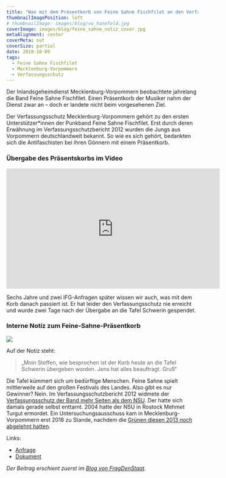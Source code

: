 ```yaml
---
title: "Was mit dem Präsentkorb von Feine Sahne Fischfilet an den Verfassungsschutz geschah"
thumbnailImagePosition: left
# thumbnailImage: images/blog/vw_hanefeld.jpg
coverImage: images/blog/feine_sahne_notiz_cover.jpg
metaAlignment: center
coverMeta: out
coverSize: partial
date: 2018-10-09
tags:
  - Feine Sahne Fischfilet
  - Mecklenburg-Vorpommern
  - Verfassungsschutz
---
```


Der Inlandsgeheimdienst Mecklenburg-Vorpommern beobachtete jahrelang die Band Feine Sahne Fischfilet. Einen Präsentkorb der Musiker nahm der Dienst zwar an – doch er landete nicht beim vorgesehenen Ziel.

<!--more-->

Der Verfassungsschutz Mecklenburg-Vorpommern gehört zu den ersten Unterstützer\*innen der Punkband Feine Sahne Fischfilet. Erst durch deren Erwähnung im Verfassungsschutzbericht 2012 wurden die Jungs aus Vorpommern deutschlandweit bekannt. So wie es sich gehört, bedankten sich die Antifaschisten bei ihren Gönnern mit einem Präsentkorb.

### Übergabe des Präsentskorbs im Video

<div align="center">
<iframe width="560" height="315" src="https://www.youtube-nocookie.com/embed/f-Ho2B9OjoI" frameborder="0" allow="accelerometer; autoplay; encrypted-media; gyroscope; picture-in-picture" allowfullscreen></iframe>
</div>

Sechs Jahre und zwei IFG-Anfragen später wissen wir auch, was mit dem Korb danach passiert ist. Er hat leider den Verfassungsschutz nie erreicht und wurde zwei Tage nach der Übergabe an die Tafel Schwerin gespendet.

### Interne Notiz zum Feine-Sahne-Präsentkorb

![](/images/blog/feine_sahne_notiz.jpg)

Auf der Notiz steht:

> „Moin Steffen, wie besprochen ist der Korb heute an die Tafel Schwerin übergeben worden. Jens hat alles beauftragt. Gruß“

Die Tafel kümmert sich um bedürftige Menschen. Feine Sahne spielt mittlerweile auf den großen Festivals des Landes. Also gibt es nur Gewinner? Nein. Im Verfassungsschutzbericht 2012 widmete der [Verfassungsschutz der Band mehr Seiten als dem NSU](http://www.spiegel.de/panorama/feine-sahne-fischfilet-im-verfassungsschutzbericht-mecklenburg-vorpommern-a-864974.html). Der hatte sich damals gerade selbst enttarnt. 2004 hatte der NSU in Rostock Mehmet Turgut ermordet. Ein Untersuchungsausschuss kam in Mecklenburg-Vorpommern erst 2018 zu Stande, nachdem die [Grünen diesen 2013 noch abgelehnt hatten](https://www.nsu-watch.info/2017/08/der-nsu-in-mecklenburg-vorpommern-kaum-interesse-an-aufklaerung/).

Links:

- [Anfrage](https://fragdenstaat.de/anfrage/unterlagen-zum-prasentkorb-von-feine-sahne-fischfilet-1/)
- [Dokument](https://fragdenstaat.de/dokumente/47)

_Der Beitrag erschient zuerst im [Blog von FragDenStaat](https://fragdenstaat.de/blog/2018/10/09/feine-sahne-fischfilet-praesentkorb-verfassungsschutz-mecklenburg-vorpommern/)._
